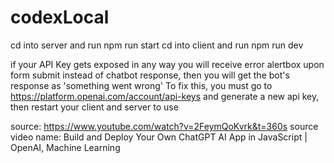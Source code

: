 # codexLocal
cd into server and run npm run start
cd into client and run npm run dev

if your API Key gets exposed in any way you will receive error alertbox upon form submit instead of chatbot response, then you will get the bot's response as 'something went wrong'
To fix this, you must go to https://platform.openai.com/account/api-keys and generate a new api key, then restart your client and server to use

source: https://www.youtube.com/watch?v=2FeymQoKvrk&t=360s
source video name: Build and Deploy Your Own ChatGPT AI App in JavaScript | OpenAI, Machine Learning
